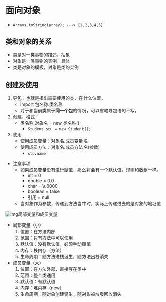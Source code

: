 # 面向对象

* `Arrays.toString(array); ---> [1,2,3,4,5]`

## 类和对象的关系

* 类是对一类事物的描述，抽象
* 对象是一类事物的实例，具体
* 类是对象的模板，对象是类的实例

## 创建及使用

1. 导包：也就是指出需要使用的类，在什么位置。
   * import 包名称.类名称;
   * 对于和当前类属于**同一个包**的情况，可以省略导包语句不写。
2. 创建，格式：
   * 类名称 对象名 = new 类名称\(\);
     * `Student stu = new Student();`           
3. 使用
   * 使用成员变量：对象名.成员变量名
   * 使用成员方法：对象名.成员方法名\(参数\)
     * `stu.name`

* 注意事项
  * 如果成员变量没有进行赋值，那么将会有一个默认值，规则和数组一样。
    * int = 0
    * double = 0.0
    * char = \u0000
    * boolean = false
    * 引用 = null
  * 当对象作为参数，传递到方法当中时，实际上传递进去的是对象的地址值

![img](https://gblobscdn.gitbook.com/assets%2F-MFGFjVrjTSMPA_4GB73%2F-MFW2_Z7J54U1Io_BykO%2F-MFW53797Bv1GXIcTFZT%2F05-使用对象类型作为方法的返回值.png?alt=media&token=10d15295-b17c-4ea9-923c-dbc405e58d7c)局部变量和成员变量

* 局部变量（小）
  1. 位置：在方法内部
  2. 范围：只有方法中可以使用
  3. 默认值：没有默认值，必须手动赋值
  4. 内存：栈内存（方法）
  5. 生命周期：随方法进栈诞生，随方法出栈消失 
* 成员变量（大）
  1. 位置：在方法外部，直接写在类中
  2. 范围：整个类通用
  3. 默认值：有默认值
  4. 内存：堆内存（new）
  5. 生命周期：随对象创建诞生，随对象被垃圾回收消失

